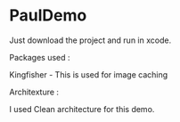 # PaulDemo

Just download the project and run in xcode.

Packages used :

Kingfisher - This is used for image caching

Architexture :

I used Clean architecture for this demo.



